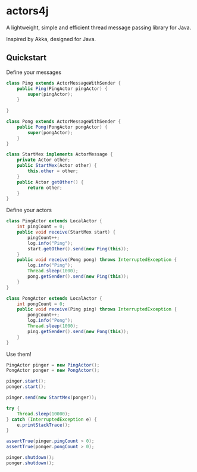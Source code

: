 # actors4j
A lightweight, simple and efficient thread message passing library for Java.

Inspired by Akka, designed for Java.

## Quickstart

Define your messages

```java
class Ping extends ActorMessageWithSender {
	public Ping(PingActor pingActor) {
		super(pingActor);
	}
	
}
```

```java
class Pong extends ActorMessageWithSender {
	public Pong(PongActor pongActor) {
		super(pongActor);
	}
}
```

```java	
class StartMex implements ActorMessage {
	private Actor other;
	public StartMex(Actor other) {
		this.other = other;
	}
	public Actor getOther() {
		return other;
	}
}
```

Define your actors
```java
class PingActor extends LocalActor {
	int pingCount = 0;
	public void receive(StartMex start) {
		pingCount++;
		log.info("Ping");
		start.getOther().send(new Ping(this));
	}
	public void receive(Pong pong) throws InterruptedException {
		log.info("Ping");
		Thread.sleep(1000);
		pong.getSender().send(new Ping(this));
	}
}

class PongActor extends LocalActor {
	int pongCount = 0;
	public void receive(Ping ping) throws InterruptedException {
		pongCount++;
		log.info("Pong");
		Thread.sleep(1000);
		ping.getSender().send(new Pong(this));
	}
}
```

Use them!

```java
PingActor pinger = new PingActor();
PongActor ponger = new PongActor();

pinger.start();
ponger.start();

pinger.send(new StartMex(ponger));

try {
	Thread.sleep(10000);
} catch (InterruptedException e) {
	e.printStackTrace();
}

assertTrue(pinger.pingCount > 0);
assertTrue(ponger.pongCount > 0);

pinger.shutdown();
ponger.shutdown();
```
